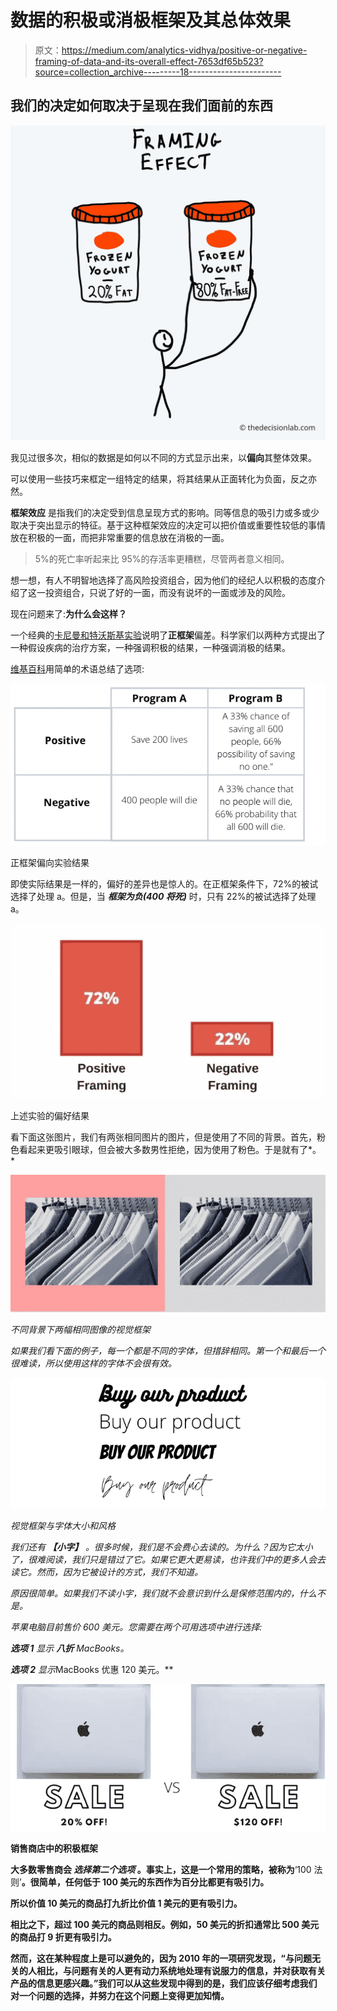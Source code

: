 # 数据的积极或消极框架及其总体效果

> 原文：<https://medium.com/analytics-vidhya/positive-or-negative-framing-of-data-and-its-overall-effect-7653df65b523?source=collection_archive---------18----------------------->

## 我们的决定如何取决于呈现在我们面前的东西

![](img/e4a57a4f36c8e007ed29b47dacd7bc91.png)

我见过很多次，相似的数据是如何以不同的方式显示出来，以**偏向**其整体效果。

可以使用一些技巧来框定一组特定的结果，将其结果从正面转化为负面，反之亦然。

**框架效应** 是指我们的决定受到信息呈现方式的影响。同等信息的吸引力或多或少取决于突出显示的特征。基于这种框架效应的决定可以把价值或重要性较低的事情放在积极的一面，而把非常重要的信息放在消极的一面。

> 5%的死亡率听起来比 95%的存活率更糟糕，尽管两者意义相同。

想一想，有人不明智地选择了高风险投资组合，因为他们的经纪人以积极的态度介绍了这一投资组合，只说了好的一面，而没有说坏的一面或涉及的风险。

现在问题来了:**为什么会这样？**

一个经典的[卡尼曼和特沃斯基实验](http://www.uta.edu/faculty/richarme/MARK%205342/Articles/Tversky%2081.pdf)说明了**正框架**偏差。科学家们以两种方式提出了一种假设疾病的治疗方案，一种强调积极的结果，一种强调消极的结果。

[维基百科](https://en.wikipedia.org/wiki/Framing_effect_(psychology))用简单的术语总结了选项:

![](img/9ff7c53871e875e7939b058c8a84ea11.png)

正框架偏向实验结果

即使实际结果是一样的，偏好的差异也是惊人的。在正框架条件下，72%的被试选择了处理 a。但是，当 ***框架为负(400 将死)*** 时，只有 22%的被试选择了处理 a。

![](img/979f7b8ea6de46506235b9f25af65960.png)

上述实验的偏好结果

看下面这张图片，我们有两张相同图片的图片，但是使用了不同的背景。首先，粉色看起来更吸引眼球，但会被大多数男性拒绝，因为使用了粉色。于是就有了*。*

*![](img/d506aea863f35b8abc9726372e7770b2.png)*

*不同背景下两幅相同图像的视觉框架*

*如果我们看下面的例子，每一个都是不同的字体，但措辞相同。第一个和最后一个很难读，所以使用这样的字体不会很有效。*

*![](img/c012032f573c40875979bebd0a964ba2.png)*

*视觉框架与字体大小和风格*

*我们还有 ***【小字】*** 。很多时候，我们是不会费心去读的。为什么？因为它太小了，很难阅读，我们只是错过了它。如果它更大更易读，也许我们中的更多人会去读它。然而，因为它被设计的方式，我们不知道。*

*原因很简单。如果我们不读小字，我们就不会意识到什么是保修范围内的，什么不是。*

*苹果电脑目前售价 600 美元。您需要在两个可用选项中进行选择:*

***选项 1** 显示 ***八折*** MacBooks。*

***选项 2** 显示*MacBooks 优惠 120 美元。**

**![](img/ebf84755b63324b6b96a5ea5d731410d.png)**

**销售商店中的积极框架**

**大多数零售商会 ***选择第二个选项*** 。事实上，这是一个常用的策略，被称为**‘100 法则’**。很简单，任何低于 100 美元的东西作为百分比都更有吸引力。**

**所以价值 10 美元的商品打九折比价值 1 美元的更有吸引力。**

**相比之下，超过 100 美元的商品则相反。例如，50 美元的折扣通常比 500 美元的商品打 9 折更有吸引力。**

**然而，这在某种程度上是可以避免的，因为 2010 年的一项研究发现，“与问题无关的人相比，与问题有关的人更有动力系统地处理有说服力的信息，并对获取有关产品的信息更感兴趣。”我们可以从这些发现中得到的是，我们应该仔细考虑我们对一个问题的选择，并努力在这个问题上变得更加知情。**